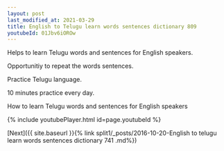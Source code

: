```yaml
---
layout: post
last_modified_at: 2021-03-29
title: English to Telugu learn words sentences dictionary 809 
youtubeId: 01Jbv6iOROw
---
```

 
 
Helps to learn Telugu words and sentences for English speakers.

Opportunitiy to repeat the words sentences. 

Practice Telugu language. 
 
10 minutes practice every day. 
 
How to learn Telugu words and sentences for English speakers 
 
{% include youtubePlayer.html id=page.youtubeId %}
 
 
[Next]({{ site.baseurl }}{% link  split1/_posts/2016-10-20-English to telugu learn words sentences dictionary 741 .md%})
 
